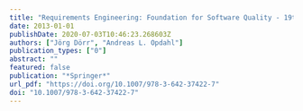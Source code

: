 ```yaml
---
title: "Requirements Engineering: Foundation for Software Quality - 19th International Working Conference, REFSQ 2013, Essen, Germany, April 8-11, 2013. Proceedings"
date: 2013-01-01
publishDate: 2020-07-03T10:46:23.268603Z
authors: ["Jörg Dörr", "Andreas L. Opdahl"]
publication_types: ["0"]
abstract: ""
featured: false
publication: "*Springer*"
url_pdf: "https://doi.org/10.1007/978-3-642-37422-7"
doi: "10.1007/978-3-642-37422-7"
---
```


